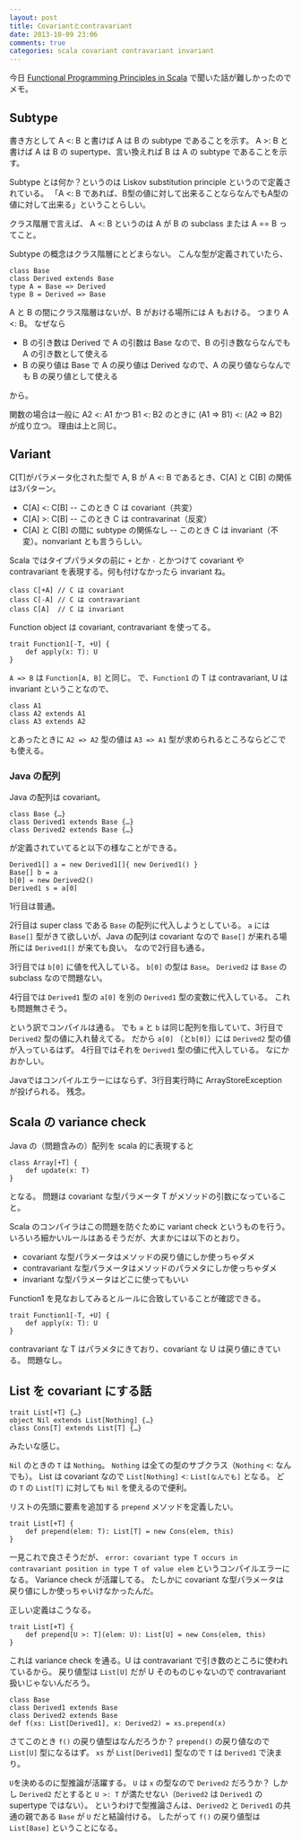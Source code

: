 ```yaml
---
layout: post
title: Covariantとcontravariant
date: 2013-10-09 23:06
comments: true
categories: scala covariant contravariant invariant
---
```


今日 [Functional Programming Principles in Scala](https://www.coursera.org/course/progfun) で聞いた話が難しかったのでメモ。

<!-- more -->

## Subtype

書き方として A <: B と書けば A は B の subtype であることを示す。
A >: B と書けば A は B の supertype、言い換えれば B は A の subtype であることを示す。

Subtype とは何か？というのは Liskov substitution principle というので定義されている。
「A <: B であれば、B型の値に対して出来ることならなんでもA型の値に対して出来る」ということらしい。

クラス階層で言えば、 A <: B というのは A が B の subclass または A == B ってこと。

Subtype の概念はクラス階層にとどまらない。
こんな型が定義されていたら、

    class Base
    class Derived extends Base
    type A = Base => Derived
    type B = Derived => Base

A と B の間にクラス階層はないが、B がおける場所には A もおける。
つまり A <: B。
なぜなら

* B の引き数は Derived で A の引数は Base なので、B の引き数ならなんでも A の引き数として使える
* B の戻り値は Base で A の戻り値は Derived なので、A の戻り値ならなんでも B の戻り値として使える

から。

関数の場合は一般に A2 <: A1 かつ B1 <: B2 のときに (A1 => B1) <: (A2 => B2) が成り立つ。
理由は上と同じ。

## Variant

C[T]がパラメータ化された型で A, B が A <: B であるとき、C[A] と C[B] の関係は3パターン。

* C[A] <: C[B] -- このとき C は covariant（共変）
* C[A] >: C[B] -- このとき C は contravarinat（反変）
* C[A] と C[B] の間に subtype の関係なし -- このとき C は invariant（不変）。nonvariant とも言うらしい。

Scala ではタイプパラメタの前に `+` とか `-` とかつけて covariant や contravariant を表現する。何も付けなかったら invariant ね。

    class C[+A] // C は covariant
    class C[-A] // C は contravariant
    class C[A]  // C は invariant

Function object は covariant, contravariant を使ってる。

    trait Function1[-T, +U] {
        def apply(x: T): U
    }

`A => B` は `Function[A, B]` と同じ。
で、`Function1` の T は contravariant, U は invariant ということなので、

    class A1
    class A2 extends A1
    class A3 extends A2

とあったときに `A2 => A2` 型の値は `A3 => A1` 型が求められるところならどこでも使える。

### Java の配列

Java の配列は covariant。

    class Base {…}
    class Derived1 extends Base {…}
    class Derived2 extends Base {…}

が定義されていてると以下の様なことができる。

    Derived1[] a = new Derived1[]{ new Derived1() }
    Base[] b = a
    b[0] = new Derived2()
    Derived1 s = a[0]

1行目は普通。

2行目は super class である `Base` の配列に代入しようとしている。
`a` には `Base[]` 型がきて欲しいが、Java の配列は covariant なので `Base[]` が来れる場所には `Derived1[]` が来ても良い。
なので2行目も通る。

3行目では `b[0]` に値を代入している。
`b[0]` の型は `Base`。
`Derived2` は `Base` の subclass なので問題ない。

4行目では `Derived1` 型の `a[0]` を別の `Derived1` 型の変数に代入している。
これも問題無さそう。

という訳でコンパイルは通る。
でも `a` と `b` は同じ配列を指していて、3行目で `Derived2` 型の値に入れ替えてる。
だから `a[0]` （と`b[0]`）には `Derived2` 型の値が入っているはず。
4行目ではそれを `Derived1` 型の値に代入している。
なにかおかしい。

Javaではコンパイルエラーにはならず、3行目実行時に ArrayStoreException が投げられる。
残念。

## Scala の variance check

Java の（問題含みの）配列を scala 的に表現すると

    class Array[+T] {
        def update(x: T)
    }

となる。
問題は covariant な型パラメータ T がメソッドの引数になっていること。

Scala のコンパイラはこの問題を防ぐために variant check というものを行う。
いろいろ細かいルールはあるそうだが、大まかには以下のとおり。

* covariant な型パラメータはメソッドの戻り値にしか使っちゃダメ
* contravariant な型パラメータはメソッドのパラメタにしか使っちゃダメ
* invariant な型パラメータはどこに使ってもいい

Function1 を見なおしてみるとルールに合致していることが確認できる。

    trait Function1[-T, +U] {
        def apply(x: T): U
    }

contravariant な T はパラメタにきており、covariant な U は戻り値にきている。
問題なし。

## List を covariant にする話

    trait List[+T] {…}
    object Nil extends List[Nothing] {…}
    class Cons[T] extends List[T] {…}

みたいな感じ。

`Nil` のときの `T` は `Nothing`。
`Nothing` は全ての型のサブクラス（`Nothing` <: なんでも）。
List は covariant なので `List[Nothing]` <: `List[なんでも]` となる。
どの `T` の `List[T]` に対しても `Nil` を使えるので便利。

リストの先頭に要素を追加する `prepend` メソッドを定義したい。

    trait List[+T] {
        def prepend(elem: T): List[T] = new Cons(elem, this)
    }

一見これで良さそうだが、
`error: covariant type T occurs in contravariant position in type T of value elem`
というコンパイルエラーになる。
Variance check が活躍してる。
たしかに covariant な型パラメータは戻り値にしか使っちゃいけなかったんだ。

正しい定義はこうなる。

    trait List[+T] {
        def prepend[U >: T](elem: U): List[U] = new Cons(elem, this)
    }

これは variance check を通る。U は contravariant で引き数のところに使われているから。
戻り値型は `List[U]` だが U そのものじゃないので contravariant 扱いじゃないんだろう。

    class Base
    class Derived1 extends Base
    class Derived2 extends Base
    def f(xs: List[Derived1], x: Derived2) = xs.prepend(x)

さてこのとき `f()` の戻り値型はなんだろうか？
`prepend()` の戻り値なので `List[U]` 型になるはず。
`xs` が `List[Derived1]` 型なので `T` は `Derived1` で決まり。

`U`を決めるのに型推論が活躍する。
`U` は `x` の型なので `Derived2` だろうか？
しかし  `Derived2` だとすると `U >: T` が満たせない（`Derived2` は `Derived1` の supertype ではない）。
というわけで型推論さんは、`Derived2` と `Derived1` の共通の親である `Base` が `U` だと結論付ける。
したがって `f()` の戻り値型は `List[Base]` ということになる。

